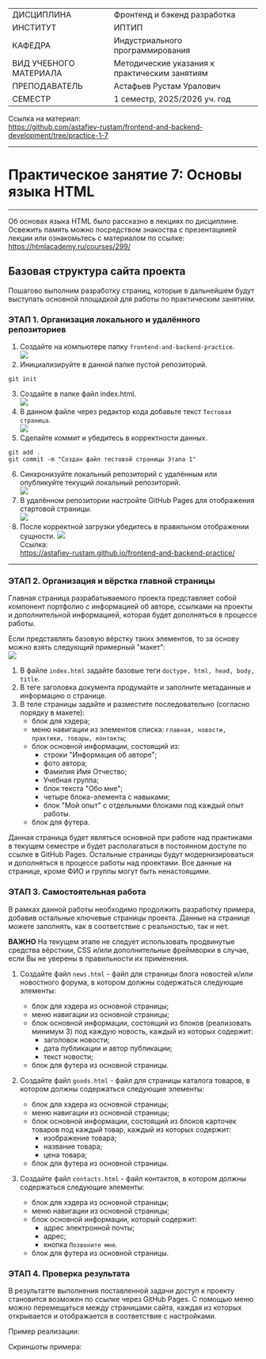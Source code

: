 |||
|---|---|
|ДИСЦИПЛИНА|Фронтенд и бэкенд разработка|
|ИНСТИТУТ|ИПТИП|
|КАФЕДРА|Индустриального программирования|
|ВИД УЧЕБНОГО МАТЕРИАЛА|Методические указания к практическим занятиям|
|ПРЕПОДАВАТЕЛЬ|Астафьев Рустам Уралович|
|СЕМЕСТР|1 семестр, 2025/2026 уч. год|

Ссылка на материал: <br>
https://github.com/astafiev-rustam/frontend-and-backend-development/tree/practice-1-7

---

# Практическое занятие 7: Основы языка HTML

---

Об основах языка HTML было рассказно в лекциях по дисциплине. Освежить память можно посредством знакоства с презентациией лекции или ознакомьтесь с материалом по ссылке:<br>
https://htmlacademy.ru/courses/299/

## Базовая структура сайта проекта

Пошагово выполним разработку страниц, которые в дальнейшем будут выступать основной площадкой для работы по практическим занятиям.

### ЭТАП 1. Организация локального и удалённого репозиториев

1. Создайте на компьютере папку ```frontend-and-backend-practice```.<br>
![](images/1-1.png)
2. Инициализируйте в данной папке пустой репозиторий.
```git
git init
```
3. Создайте в папке файл index.html.<br>
![](images/1-2.png)
4. В данном файле через редактор кода добавьте текст ```Тестовая страница```.<br>
![](images/1-3.png)
5. Сделайте коммит и убедитесь в корректности данных.
```git
git add .
git commit -m "Создан файл тестовой страницы Этапа 1"
```
6. Синхронизуйте локальный репозиторий с удалённым или опубликуйте текущий локальный репозиторий.<br>
![](images/1-4.png)
7. В удалённом репозитории настройте GitHub Pages для отображения стартовой страницы.<br>
![](images/1-5.png)
8. После корректной загрузки убедитесь в правильном отображении сущности.
![](images/1-6.png)<br>
Ссылка:<br>
https://astafiev-rustam.github.io/frontend-and-backend-practice/
---

### ЭТАП 2. Организация и вёрстка главной страницы

Главная страница разрабатываемого проекта представляет собой компонент портфолио с информацией об авторе, ссылками на проекты и дополнительной информацией, которая будет дополняться в процессе работы.

Если представлять базовую вёрстку таких элементов, то за основу можно взять следующий примерный "макет":<br>
![](images/2-1.png)<br>

1. В файле ```index.html``` задайте базовые теги ```doctype, html, head, body, title```.
2. В теге заголовка документа продумайте и заполните метаданные и информацию о странице.
3. В теле страницы задайте и разместите последовательно (согласно порядку в макете):
    - блок для хэдера;
    - меню навигации из элементов списка: ```главная, новости, практики, товары, контакты```;
    - блок основной информации, состоящий из:
        - строки "Информация об авторе";
        - фото автора;
        - Фамилия Имя Отчество;
        - Учебная группа;
        - блок текста "Обо мне";
        - четыре блока-элемента с навыками;
        - блок "Мой опыт" с отдельными блоками под каждый опыт работы.
    - блок для футера.

Данная страница будет являться основной при работе над практиками в текущем семестре и будет располагаться в постоянном доступе по ссылке в GitHub Pages. Остальные страницы будут модернизироваться и дополняться в процессе работы над проектами. Все данные на странице, кроме ФИО и группы могут быть ненастоящими.

### ЭТАП 3. Самостоятельная работа

В рамках данной работы необходимо продолжить разработку примера, добавив остальные ключевые страницы проекта. Данные на странице можете заполнять, как в соответствие с реальностью, так и нет.

**ВАЖНО** На текущем этапе не следует использовать продвинутые средства вёрсткии, CSS и/или дополнительные фреймворки в случае, если Вы не уверены в правильности их применения.

1. Создайте файл ```news.html``` - файл для страницы блога новостей и/или новостного форума, в котором должны содержаться следующие элементы:
    - блок для хэдера из основной страницы;
    - меню навигации из основной страницы;
    - блок основной информации, состоящий из блоков (реализовать минимум 3) под каждую новость, каждый из которых содержит:
        - заголовок новости;
        - дата публикации и автор публикации;
        - текст новости;
    - блок для футера из основной страницы.
2. Создайте файл ```goods.html``` - файл для страницы каталога товаров, в котором должны содержаться следующие элементы:
    - блок для хэдера из основной страницы;
    - меню навигации из основной страницы;
    - блок основной информации, состоящий из блоков карточек товаров под каждый товар, каждый из которых содержит:
        - изображение товара;
        - название товара;
        - цена товара;
    - блок для футера из основной страницы.

3. Создайте файл ```contacts.html``` - файл контактов, в котором должны содержаться следующие элементы:
    - блок для хэдера из основной страницы;
    - меню навигации из основной страницы;
    - блок основной информации, который содержит:
        - адрес электронной почты;
        - адрес;
        - кнопка ```Позвоните мне```.
    - блок для футера из основной страницы.

### ЭТАП 4. Проверка результата

В результатте выполнения поставленной задачи доступ к проекту становится возможен по ссылке через GitHub Pages. С помощью меню можно перемещаться между страницами сайта, каждая из которых открывается и отображается в соответствие с настройками.

Пример реализации:


Скриншоты примера: